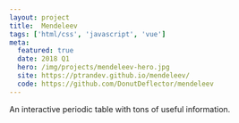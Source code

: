 ```yaml
---
layout: project
title:  Mendeleev
tags: ['html/css', 'javascript', 'vue']
meta:
  featured: true
  date: 2018 Q1
  hero: /img/projects/mendeleev-hero.jpg
  site: https://ptrandev.github.io/mendeleev/
  code: https://github.com/DonutDeflector/mendeleev
---
```


An interactive periodic table with tons of useful information.

